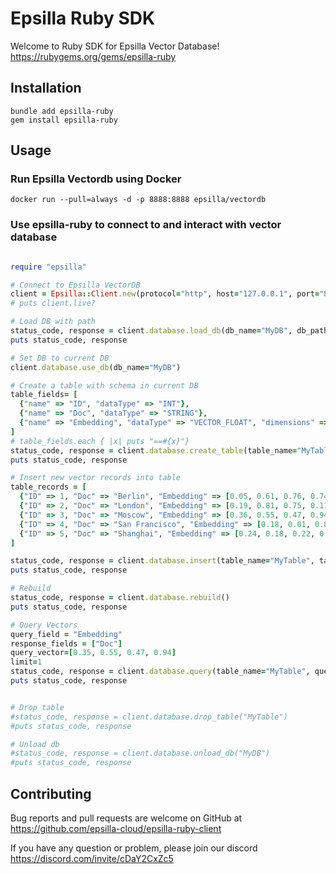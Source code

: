 # Epsilla Ruby SDK

Welcome to Ruby SDK for Epsilla Vector Database!
https://rubygems.org/gems/epsilla-ruby


## Installation
```shell
bundle add epsilla-ruby
gem install epsilla-ruby
```


## Usage

### Run Epsilla Vectordb using Docker
```shell
docker run --pull=always -d -p 8888:8888 epsilla/vectordb
```

### Use epsilla-ruby to connect to and interact with vector database
```ruby

require "epsilla"

# Connect to Epsilla VectorDB
client = Epsilla::Client.new(protocol="http", host="127.0.0.1", port="8888")
# puts client.live?

# Load DB with path
status_code, response = client.database.load_db(db_name="MyDB", db_path="/tmp/epsilla")
puts status_code, response

# Set DB to current DB
client.database.use_db(db_name="MyDB")

# Create a table with schema in current DB
table_fields= [
  {"name" => "ID", "dataType" => "INT"},
  {"name" => "Doc", "dataType" => "STRING"},
  {"name" => "Embedding", "dataType" => "VECTOR_FLOAT", "dimensions" => 4}
]
# table_fields.each { |x| puts "==#{x}"}
status_code, response = client.database.create_table(table_name="MyTable", table_fields=table_fields)
puts status_code, response

# Insert new vector records into table
table_records = [
  {"ID" => 1, "Doc" => "Berlin", "Embedding" => [0.05, 0.61, 0.76, 0.74]},
  {"ID" => 2, "Doc" => "London", "Embedding" => [0.19, 0.81, 0.75, 0.11]},
  {"ID" => 3, "Doc" => "Moscow", "Embedding" => [0.36, 0.55, 0.47, 0.94]},
  {"ID" => 4, "Doc" => "San Francisco", "Embedding" => [0.18, 0.01, 0.85, 0.80]},
  {"ID" => 5, "Doc" => "Shanghai", "Embedding" => [0.24, 0.18, 0.22, 0.44]}  
]

status_code, response = client.database.insert(table_name="MyTable", table_records=table_records)
puts status_code, response

# Rebuild
status_code, response = client.database.rebuild()
puts status_code, response

# Query Vectors
query_field = "Embedding"
response_fields = ["Doc"]
query_vector=[0.35, 0.55, 0.47, 0.94]
limit=1
status_code, response = client.database.query(table_name="MyTable", query_field=query_field, query_vector=query_vector, response_fields=response_fields, limit=limit, with_distance=true)
puts status_code, response


# Drop table
#status_code, response = client.database.drop_table("MyTable")
#puts status_code, response

# Unload db
#status_code, response = client.database.unload_db("MyDB")
#puts status_code, response

```

## Contributing
Bug reports and pull requests are welcome on GitHub at https://github.com/epsilla-cloud/epsilla-ruby-client

If you have any question or problem, please join our discord https://discord.com/invite/cDaY2CxZc5
